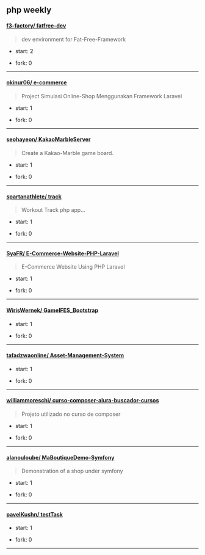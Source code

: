 ## php weekly

#### [f3-factory/ fatfree-dev](https://github.com/f3-factory/fatfree-dev)
>  dev environment for Fat-Free-Framework
+ start: 2
+ fork: 0
---
#### [okinur06/ e-commerce](https://github.com/okinur06/e-commerce)
>  Project Simulasi Online-Shop Menggunakan Framework Laravel 
+ start: 1
+ fork: 0
---
#### [seohayeon/ KakaoMarbleServer](https://github.com/seohayeon/KakaoMarbleServer)
>  Create a Kakao-Marble game board.
+ start: 1
+ fork: 0
---
#### [spartanathlete/ track](https://github.com/spartanathlete/track)
>  Workout Track php app...
+ start: 1
+ fork: 0
---
#### [SyaFR/ E-Commerce-Website-PHP-Laravel](https://github.com/SyaFR/E-Commerce-Website-PHP-Laravel)
>  E-Commerce Website Using PHP Laravel
+ start: 1
+ fork: 0
---
#### [WirisWernek/ GameIFES_Bootstrap](https://github.com/WirisWernek/GameIFES_Bootstrap)
>  
+ start: 1
+ fork: 0
---
#### [tafadzwaonline/ Asset-Management-System](https://github.com/tafadzwaonline/Asset-Management-System)
>  
+ start: 1
+ fork: 0
---
#### [williammoreschi/ curso-composer-alura-buscador-cursos](https://github.com/williammoreschi/curso-composer-alura-buscador-cursos)
>  Projeto utilizado no curso de composer
+ start: 1
+ fork: 0
---
#### [alanouloube/ MaBoutiqueDemo-Symfony](https://github.com/alanouloube/MaBoutiqueDemo-Symfony)
>  Demonstration of a shop under symfony
+ start: 1
+ fork: 0
---
#### [pavelKushn/ testTask](https://github.com/pavelKushn/testTask)
>  
+ start: 1
+ fork: 0
---